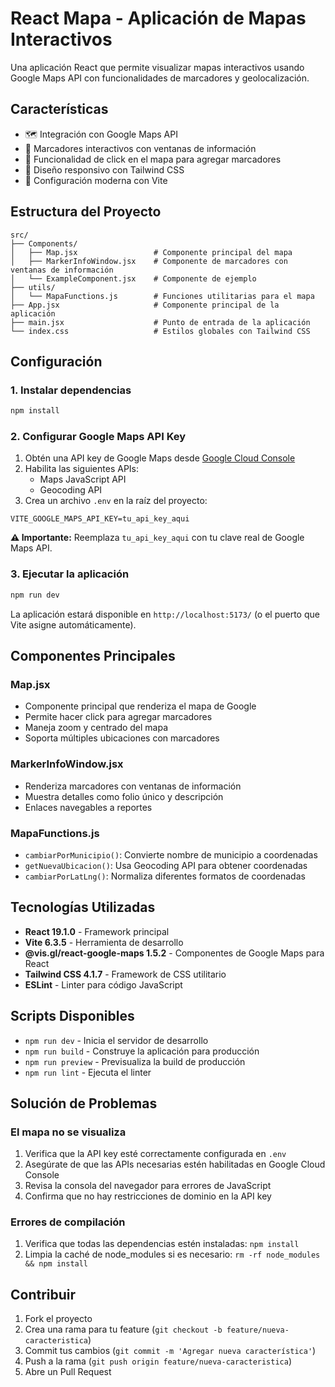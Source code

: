 # React Mapa - Aplicación de Mapas Interactivos

Una aplicación React que permite visualizar mapas interactivos usando Google Maps API con funcionalidades de marcadores y geolocalización.

## Características

- 🗺️ Integración con Google Maps API
- 📍 Marcadores interactivos con ventanas de información
- 🎯 Funcionalidad de click en el mapa para agregar marcadores
- 📱 Diseño responsivo con Tailwind CSS
- 🔧 Configuración moderna con Vite

## Estructura del Proyecto

```
src/
├── Components/
│   ├── Map.jsx                 # Componente principal del mapa
│   ├── MarkerInfoWindow.jsx    # Componente de marcadores con ventanas de información
│   └── ExampleComponent.jsx    # Componente de ejemplo
├── utils/
│   └── MapaFunctions.js        # Funciones utilitarias para el mapa
├── App.jsx                     # Componente principal de la aplicación
├── main.jsx                    # Punto de entrada de la aplicación
└── index.css                   # Estilos globales con Tailwind CSS
```

## Configuración

### 1. Instalar dependencias

```bash
npm install
```

### 2. Configurar Google Maps API Key

1. Obtén una API key de Google Maps desde [Google Cloud Console](https://console.cloud.google.com/)
2. Habilita las siguientes APIs:
   - Maps JavaScript API
   - Geocoding API
3. Crea un archivo `.env` en la raíz del proyecto:

```env
VITE_GOOGLE_MAPS_API_KEY=tu_api_key_aqui
```

**⚠️ Importante:** Reemplaza `tu_api_key_aqui` con tu clave real de Google Maps API.

### 3. Ejecutar la aplicación

```bash
npm run dev
```

La aplicación estará disponible en `http://localhost:5173/` (o el puerto que Vite asigne automáticamente).

## Componentes Principales

### Map.jsx
- Componente principal que renderiza el mapa de Google
- Permite hacer click para agregar marcadores
- Maneja zoom y centrado del mapa
- Soporta múltiples ubicaciones con marcadores

### MarkerInfoWindow.jsx
- Renderiza marcadores con ventanas de información
- Muestra detalles como folio único y descripción
- Enlaces navegables a reportes

### MapaFunctions.js
- `cambiarPorMunicipio()`: Convierte nombre de municipio a coordenadas
- `getNuevaUbicacion()`: Usa Geocoding API para obtener coordenadas
- `cambiarPorLatLng()`: Normaliza diferentes formatos de coordenadas

## Tecnologías Utilizadas

- **React 19.1.0** - Framework principal
- **Vite 6.3.5** - Herramienta de desarrollo
- **@vis.gl/react-google-maps 1.5.2** - Componentes de Google Maps para React
- **Tailwind CSS 4.1.7** - Framework de CSS utilitario
- **ESLint** - Linter para código JavaScript

## Scripts Disponibles

- `npm run dev` - Inicia el servidor de desarrollo
- `npm run build` - Construye la aplicación para producción
- `npm run preview` - Previsualiza la build de producción
- `npm run lint` - Ejecuta el linter

## Solución de Problemas

### El mapa no se visualiza
1. Verifica que la API key esté correctamente configurada en `.env`
2. Asegúrate de que las APIs necesarias estén habilitadas en Google Cloud Console
3. Revisa la consola del navegador para errores de JavaScript
4. Confirma que no hay restricciones de dominio en la API key

### Errores de compilación
1. Verifica que todas las dependencias estén instaladas: `npm install`
2. Limpia la caché de node_modules si es necesario: `rm -rf node_modules && npm install`

## Contribuir

1. Fork el proyecto
2. Crea una rama para tu feature (`git checkout -b feature/nueva-caracteristica`)
3. Commit tus cambios (`git commit -m 'Agregar nueva característica'`)
4. Push a la rama (`git push origin feature/nueva-caracteristica`)
5. Abre un Pull Request
